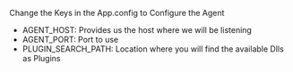 Change the Keys in the App.config to Configure the Agent 
- AGENT_HOST: Provides us the host where we will be listening
- AGENT_PORT: Port to use 
- PLUGIN_SEARCH_PATH: Location where you will find the available Dlls as Plugins
